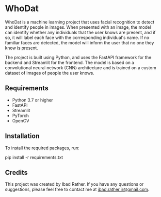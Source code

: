# WhoDat

WhoDat is a machine learning project that uses facial recognition to detect and identify people in images. When presented with an image, the model can identify whether any individuals that the user knows are present, and if so, it will label each face with the corresponding individual's name. If no familiar faces are detected, the model will inform the user that no one they know is present.

The project is built using Python, and uses the FastAPI framework for the backend and Streamlit for the frontend. The model is based on a convolutional neural network (CNN) architecture and is trained on a custom dataset of images of people the user knows.

## Requirements

- Python 3.7 or higher
- FastAPI
- Streamlit
- PyTorch
- OpenCV

## Installation

To install the required packages, run:

pip install -r requirements.txt


## Credits

This project was created by Ibad Rather. If you have any questions or suggestions, please feel free to contact me at ibad.rather.ir@gmail.com.
